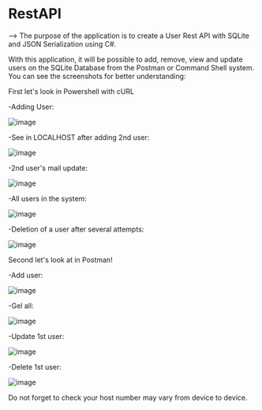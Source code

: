 # RestAPI

--> The purpose of the application is to create a User Rest API with SQLite and JSON Serialization using C#.

With this application, it will be possible to add, remove, view and update users on the SQLite Database from the Postman or Command Shell system.
You can see the screenshots for better understanding:

First let's look in Powershell with cURL 

-Adding User:

![image](https://github.com/eceayturk/RestAPINew/assets/75135337/67b6f534-d422-49ad-8620-6df0ae0f80b4)

-See in LOCALHOST after adding 2nd user:

![image](https://github.com/eceayturk/RestAPINew/assets/75135337/6c3e15c2-d7de-4ed8-acf9-033fb933347c)

-2nd user's mail update:

![image](https://github.com/eceayturk/RestAPINew/assets/75135337/160f3307-54b2-4891-bbf7-29f1e384aad8)

-All users in the system:

![image](https://github.com/eceayturk/RestAPINew/assets/75135337/e1d541bc-c822-4ed4-8bb9-b385fb20266a)

-Deletion of a user after several attempts:

![image](https://github.com/eceayturk/RestAPINew/assets/75135337/ab159b69-5d6b-4ca6-9f3f-357897c99751)

Second let's look at in Postman!

-Add user:

![image](https://github.com/eceayturk/RestAPINew/assets/75135337/e9962d84-02fe-4513-bc82-90b92931a265)

-Gel all:

![image](https://github.com/eceayturk/RestAPINew/assets/75135337/1650a607-fa28-4e62-8d89-71d85fea8b75)

-Update 1st user:

![image](https://github.com/eceayturk/RestAPINew/assets/75135337/8a2254e8-98f0-4a10-99a5-e3a6d0287baf)

-Delete 1st user:

![image](https://github.com/eceayturk/RestAPINew/assets/75135337/682ed75b-a825-4a1d-a32e-c2fb5abfd8d4)

Do not forget to check your host number may vary from device to device.














